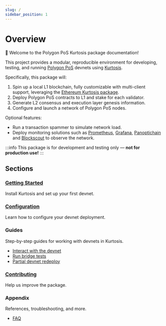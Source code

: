 ```yaml
---
slug: /
sidebar_position: 1
---
```


# Overview

👋 Welcome to the Polygon PoS Kurtosis package documentation!

This project provides a modular, reproducible environment for developing, testing, and running [Polygon PoS](https://docs.polygon.technology/pos/) devnets using [Kurtosis](https://kurtosis.com/).

Specifically, this package will:

1. Spin up a local L1 blockchain, fully customizable with multi-client support, leveraging the [Ethereum Kurtosis package](https://github.com/ethpandaops/ethereum-package).
2. Deploy Polygon PoS contracts to L1 and stake for each validator.
3. Generate L2 consensus and execution layer genesis information.
4. Configure and launch a network of Polygon PoS nodes.

Optional features:

- Run a transaction spammer to simulate network load.
- Deploy monitoring solutions such as [Prometheus](https://prometheus.io/), [Grafana](https://grafana.com/), [Panoptichain](https://github.com/0xPolygon/panoptichain) and [Blockscout](https://www.blockscout.com/) to observe the network.

:::info
This package is for development and testing only — **not for production use!**
:::

## Sections

### [Getting Started](./getting-started.md)

Install Kurtosis and set up your first devnet.

### [Configuration](../configuration/overview.md)

Learn how to configure your devnet deployment.

### Guides

Step-by-step guides for working with devnets in Kurtosis.

- [Interact with the devnet](../guides/interact-with-the-devnet.md)
- [Run bridge tests](../guides/run-bridge-tests.md)
- [Partial devnet redeploy](../guides/partial-devnet-redeploy.md)

### [Contributing](../contributing.md)

Help us improve the package.

### Appendix

References, troubleshooting, and more.

- [FAQ](../appendix/faq.md)
